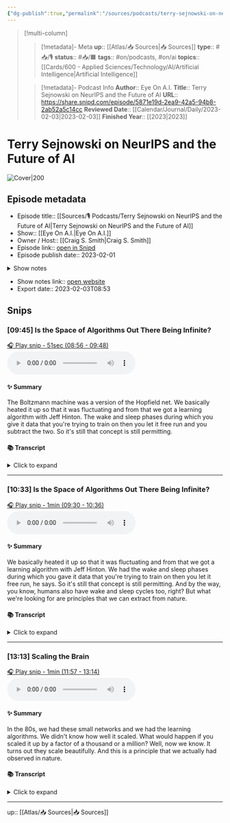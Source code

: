 ```yaml
---
{"dg-publish":true,"permalink":"/sources/podcasts/terry-sejnowski-on-neur-ips-and-the-future-of-ai/"}
---
```


> [!multi-column]
>
>> [!metadata]- Meta
>> **up**:: [[Atlas/📥 Sources\|📥 Sources]]
>> **type**:: #📥/🎙 
>> **status**:: #📥/🟧 
>> **tags**:: #on/podcasts, #on/ai
>> **topics**::  [[Cards/600 - Applied Sciences/Technology/AI/Artificial Intelligence\|Artificial Intelligence]]
>
>> [!metadata]- Podcast Info
>> **Author**:: Eye On A.I.
>> **Title**:: Terry Sejnowski on NeurIPS and the Future of AI
>> **URL**:: https://share.snipd.com/episode/5871e19d-2ea9-42a5-94b8-2ab52a5c14cc
>> **Reviewed Date**:: [[Calendar/Journal/Daily/2023-02-03\|2023-02-03]]
>> **Finished Year**:: [[2023\|2023]]

 
# Terry Sejnowski on NeurIPS and the Future of AI


![Cover|200](https://images.weserv.nl/?url=https%3A%2F%2Fssl-static.libsyn.com%2Fp%2Fassets%2Fa%2F6%2F4%2F4%2Fa644ad3cc9ac43c2%2Fpodcast-artwork-r01.jpg&w=200&h=200)


## Episode metadata
- Episode title:: [[Sources/🎙 Podcasts/Terry Sejnowski on NeurIPS and the Future of AI\|Terry Sejnowski on NeurIPS and the Future of AI]]
- Show:: [[Eye On A.I.\|Eye On A.I.]]
- Owner / Host:: [[Craig S. Smith\|Craig S. Smith]]
- Episode link:: [open in Snipd](https://share.snipd.com/episode/5871e19d-2ea9-42a5-94b8-2ab52a5c14cc)
- Episode publish date:: 2023-02-01
<details>
<summary>Show notes</summary>
> Terry Sejnowski, an AI pioneer, chairman of the NeurIPS Foundation, and co-creator of Boltzmann Machines - whose sleep-wake cycle has been repurposed in Geoff Hinton's new Forward-Forward algorithm, talks in this episode about the NeurIPS conference, and how advances in deep learning may help us understand our own brains.
</details>

- Show notes link:: [open website](https://aneyeonai.libsyn.com/terry-sejnowski-on-neurips-and-the-future-of-ai)
- Export date:: 2023-02-03T08:53


## Snips


### [09:45] Is the Space of Algorithms Out There Being Infinite?


[🎧 Play snip - 51sec️ (08:56 - 09:48)](https://share.snipd.com/snip/304bf0a3-38cc-4317-a3be-ae190c90f5d9)
<audio controls> <source src="https://dts.podtrac.com/redirect.mp3/traffic.libsyn.com/secure/aneyeonai/Terr_Sejnowski_episode.mp3?dest-id=727317#t=08:56,09:48"> </audio>


#### ✨ Summary
The Boltzmann machine was a version of the Hopfield net. We basically heated it up so that it was fluctuating and from that we got a learning algorithm with Jeff Hinton. The wake and sleep phases during which you give it data that you're trying to train on then you let it free run and you subtract the two. So it's still that concept is still permitting.


#### 📚 Transcript
<details>
<summary>Click to expand</summary>
<blockquote><b>Speaker 2</b><br/><br/>Yeah, that space of algorithms out there being infinite is something I've often wondered how you think about it or people in the field think about it particularly with regards to neuroscience and this impulse to build a model of the brain or figure out how the brain works or build an artificial analog to the brain. Do you think these algorithms as in mathematics, they exist in nature and we're discovering them or do you think that we're creating them? A little of both, like the Boltzmann machine was a version of the Hopfield net.</blockquote><br/><blockquote><b>Speaker 1</b><br/><br/>We basically heated it up so that it was fluctuating and from that we got a learning algorithm with Jeff Hinton and we had the wake and sleep phases during which you gave it data that you're trying to train on then you let it free run and you subtract the two and Jeff Hinton is coming back to that. So it's still that concept is still permitting.</blockquote>
</details>



---


### [10:33] Is the Space of Algorithms Out There Being Infinite?


[🎧 Play snip - 1min️ (09:30 - 10:36)](https://share.snipd.com/snip/4126c765-1ea2-4de1-9e46-44b4b21d7082)
<audio controls> <source src="https://dts.podtrac.com/redirect.mp3/traffic.libsyn.com/secure/aneyeonai/Terr_Sejnowski_episode.mp3?dest-id=727317#t=09:30,10:36"> </audio>


#### ✨ Summary
We basically heated it up so that it was fluctuating and from that we got a learning algorithm with Jeff Hinton. We had the wake and sleep phases during which you gave it data that you're trying to train on then you let it free run, he says. So it's still that concept is still permitting. And by the way, you know, humans also have wake and sleep cycles too, right? But what we're looking for are principles that we can extract from nature.


#### 📚 Transcript
<details>
<summary>Click to expand</summary>
<blockquote><b>Speaker 1</b><br/><br/>We basically heated it up so that it was fluctuating and from that we got a learning algorithm with Jeff Hinton and we had the wake and sleep phases during which you gave it data that you're trying to train on then you let it free run and you subtract the two and Jeff Hinton is coming back to that. So it's still that concept is still permitting. And by the way, you know, humans also have wake and sleep cycles too, right? But what we're looking for are principles that we can extract from nature and one of the principles that is probably the most important principle is this principle of scaling. So all algorithms, as you increase size of the problem, they scale with some exponent. For example, if you're doing some kind of a search and you have to compare all pairs that goes as n squared within objects that you're searching trying to find the optimal one. But the problem is that as the end gets bigger and bigger, a million, a billion, which is where we are today, then it just runs out of steam. You run out of memory. It's not practical. And most of the algorithms in traditional AI have that problem. And when we started in the 80s, we had tiny little networks.</blockquote>
</details>



---


### [13:13] Scaling the Brain


[🎧 Play snip - 1min️ (11:57 - 13:14)](https://share.snipd.com/snip/70a7c379-f304-4b13-a6af-42ae9adca1c3)
<audio controls> <source src="https://dts.podtrac.com/redirect.mp3/traffic.libsyn.com/secure/aneyeonai/Terr_Sejnowski_episode.mp3?dest-id=727317#t=11:57,13:14"> </audio>


#### ✨ Summary
In the 80s, we had these small networks and we had the learning algorithms. We didn't know how well it scaled. What would happen if you scaled it up by a factor of a thousand or a million? Well, now we know. It turns out they scale beautifully. And this is a principle that we actually had observed in nature.


#### 📚 Transcript
<details>
<summary>Click to expand</summary>
<blockquote><b>Speaker 1</b><br/><br/>And that could be applied to any problem. It's not that each domain has a separate set of rules. It's like we could learn them. And now here's what we didn't know back then. The 80s, we had these small networks and we had the learning algorithms. The same ones we have today, by the way, but we didn't know how well it scaled. What would happen if you scaled it up by a factor of a thousand or a million? Well, now we know. It turns out they scale beautifully. And this is a principle that we actually had observed in nature. If you look at the size of the cortex of different species, what you discover is that, especially in primates, more and more, the volume of the brain is devoted to the cortex, cerebral cortex that is on the outside. And in humans, it's so abundant that it gets convoluted, it gets all these folds. And so it looks like a walnut from the outside, right? That's because you need more surface area. You've got to get the same surface area and the same volume. And so how do you do that? And it's very, very rare, even in biology, because most of the other parts of the brain don't scale that way. So there's something special about cortex more is better. And that's what we've discovered about some of these neural network models that it scales linearly. That is to say, as you add more units or parameters, it scales with that number. It's not N squared, it's not N cubed, it's N.</blockquote>
</details>


---
up:: [[Atlas/📥 Sources\|📥 Sources]]
